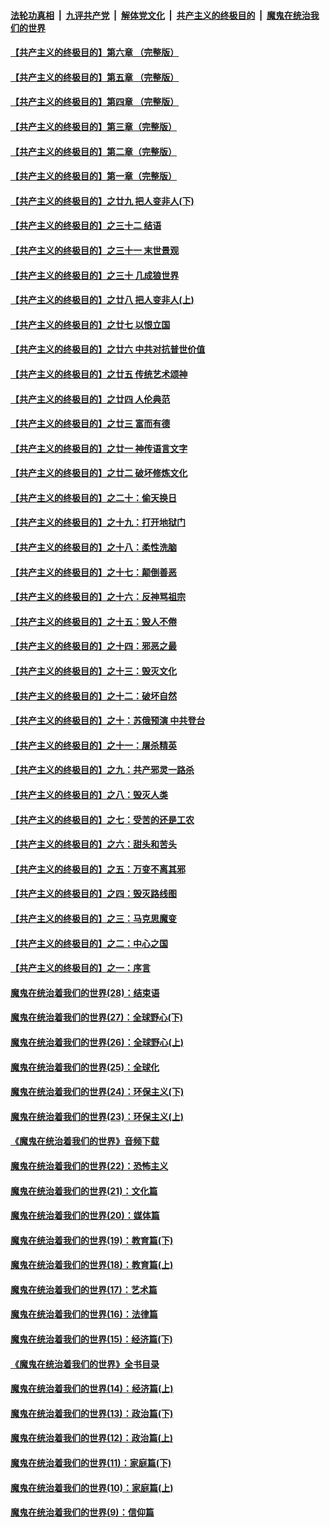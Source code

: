 

####  [法轮功真相](../../../../basic/blob/master/README.md?t=04020030) &nbsp;|&nbsp; [九评共产党](../../../../9ping.md/blob/master/README.md?t=04020030) &nbsp;|&nbsp; [解体党文化](../../../../jtdwh.md/blob/master/README.md?t=04020030)  &nbsp;|&nbsp; [共产主义的终极目的](../../../../gczydzjmd.md/blob/master/README.md?t=04020030) &nbsp;|&nbsp; [魔鬼在统治我们的世界](../../../../mgztzwmdsj.md/blob/master/README.md?t=04020030) 

#### [【共产主义的终极目的】第六章 （完整版）](../pages/nsc422/n11428913.md?t=04020030) 

#### [【共产主义的终极目的】第五章 （完整版）](../pages/nsc422/n11428912.md?t=04020030) 

#### [【共产主义的终极目的】第四章 （完整版）](../pages/nsc422/n11428907.md?t=04020030) 

#### [【共产主义的终极目的】第三章（完整版）](../pages/nsc422/n11428848.md?t=04020030) 

#### [【共产主义的终极目的】第二章（完整版）](../pages/nsc422/n11428831.md?t=04020030) 

#### [【共产主义的终极目的】第一章（完整版）](../pages/nsc422/n11417651.md?t=04020030) 

#### [【共产主义的终极目的】之廿九 把人变非人(下)](../pages/nsc422/n11344140.md?t=04020030) 

#### [【共产主义的终极目的】之三十二 结语](../pages/nsc422/n11360535.md?t=04020030) 

#### [【共产主义的终极目的】之三十一 末世景观](../pages/nsc422/n11351129.md?t=04020030) 

#### [【共产主义的终极目的】之三十 几成狼世界](../pages/nsc422/n11348280.md?t=04020030) 

#### [【共产主义的终极目的】之廿八 把人变非人(上)](../pages/nsc422/n11340492.md?t=04020030) 

#### [【共产主义的终极目的】之廿七 以恨立国](../pages/nsc422/n11336944.md?t=04020030) 

#### [【共产主义的终极目的】之廿六 中共对抗普世价值](../pages/nsc422/n11324785.md?t=04020030) 

#### [【共产主义的终极目的】之廿五 传统艺术颂神](../pages/nsc422/n11296396.md?t=04020030) 

#### [【共产主义的终极目的】之廿四 人伦典范](../pages/nsc422/n11296397.md?t=04020030) 

#### [【共产主义的终极目的】之廿三 富而有德](../pages/nsc422/n11283598.md?t=04020030) 

#### [【共产主义的终极目的】之廿一 神传语言文字](../pages/nsc422/n11263265.md?t=04020030) 

#### [【共产主义的终极目的】之廿二 破坏修炼文化](../pages/nsc422/n11245728.md?t=04020030) 

#### [【共产主义的终极目的】之二十：偷天换日](../pages/nsc422/n11238846.md?t=04020030) 

#### [【共产主义的终极目的】之十九：打开地狱门](../pages/nsc422/n11206376.md?t=04020030) 

#### [【共产主义的终极目的】之十八：柔性洗脑](../pages/nsc422/n11199994.md?t=04020030) 

#### [【共产主义的终极目的】之十七：颠倒善恶](../pages/nsc422/n11179782.md?t=04020030) 

#### [【共产主义的终极目的】之十六：反神骂祖宗](../pages/nsc422/n11166798.md?t=04020030) 

#### [【共产主义的终极目的】之十五：毁人不倦](../pages/nsc422/n11166792.md?t=04020030) 

#### [【共产主义的终极目的】之十四：邪恶之最](../pages/nsc422/n11150249.md?t=04020030) 

#### [【共产主义的终极目的】之十三：毁灭文化](../pages/nsc422/n11135227.md?t=04020030) 

#### [【共产主义的终极目的】之十二：破坏自然](../pages/nsc422/n11135214.md?t=04020030) 

#### [【共产主义的终极目的】之十：苏俄预演 中共登台](../pages/nsc422/n11118424.md?t=04020030) 

#### [【共产主义的终极目的】之十一：屠杀精英](../pages/nsc422/n11118442.md?t=04020030) 

#### [【共产主义的终极目的】之九：共产邪灵一路杀](../pages/nsc422/n11114139.md?t=04020030) 

#### [【共产主义的终极目的】之八：毁灭人类](../pages/nsc422/n11108503.md?t=04020030) 

#### [【共产主义的终极目的】之七：受苦的还是工农](../pages/nsc422/n11101809.md?t=04020030) 

#### [【共产主义的终极目的】之六：甜头和苦头](../pages/nsc422/n11096971.md?t=04020030) 

#### [【共产主义的终极目的】之五：万变不离其邪](../pages/nsc422/n11091285.md?t=04020030) 

#### [【共产主义的终极目的】之四：毁灭路线图](../pages/nsc422/n11086284.md?t=04020030) 

#### [【共产主义的终极目的】之三：马克思魔变](../pages/nsc422/n11061941.md?t=04020030) 

#### [【共产主义的终极目的】之二：中心之国](../pages/nsc422/n11047728.md?t=04020030) 

#### [【共产主义的终极目的】之一：序言](../pages/nsc422/n11086077.md?t=04020030) 

#### [魔鬼在统治着我们的世界(28)：结束语](../pages/nsc422/n10936246.md?t=04020030) 

#### [魔鬼在统治着我们的世界(27)：全球野心(下)](../pages/nsc422/n10928319.md?t=04020030) 

#### [魔鬼在统治着我们的世界(26)：全球野心(上)](../pages/nsc422/n10900318.md?t=04020030) 

#### [魔鬼在统治着我们的世界(25)：全球化](../pages/nsc422/n10788205.md?t=04020030) 

#### [魔鬼在统治着我们的世界(24)：环保主义(下)](../pages/nsc422/n10695307.md?t=04020030) 

#### [魔鬼在统治着我们的世界(23)：环保主义(上)](../pages/nsc422/n10688613.md?t=04020030) 

#### [《魔鬼在统治着我们的世界》音频下载](../pages/nsc422/n10635553.md?t=04020030) 

#### [魔鬼在统治着我们的世界(22)：恐怖主义](../pages/nsc422/n10614727.md?t=04020030) 

#### [魔鬼在统治着我们的世界(21)：文化篇](../pages/nsc422/n10597706.md?t=04020030) 

#### [魔鬼在统治着我们的世界(20)：媒体篇](../pages/nsc422/n10586579.md?t=04020030) 

#### [魔鬼在统治着我们的世界(19)：教育篇(下)](../pages/nsc422/n10564808.md?t=04020030) 

#### [魔鬼在统治着我们的世界(18)：教育篇(上)](../pages/nsc422/n10526970.md?t=04020030) 

#### [魔鬼在统治着我们的世界(17)：艺术篇](../pages/nsc422/n10499093.md?t=04020030) 

#### [魔鬼在统治着我们的世界(16)：法律篇](../pages/nsc422/n10485969.md?t=04020030) 

#### [魔鬼在统治着我们的世界(15)：经济篇(下)](../pages/nsc422/n10469975.md?t=04020030) 

#### [《魔鬼在统治着我们的世界》全书目录](../pages/nsc422/n10464261.md?t=04020030) 

#### [魔鬼在统治着我们的世界(14)：经济篇(上)](../pages/nsc422/n10457370.md?t=04020030) 

#### [魔鬼在统治着我们的世界(13)：政治篇(下)](../pages/nsc422/n10448270.md?t=04020030) 

#### [魔鬼在统治着我们的世界(12)：政治篇(上)](../pages/nsc422/n10444576.md?t=04020030) 

#### [魔鬼在统治着我们的世界(11)：家庭篇(下)](../pages/nsc422/n10440961.md?t=04020030) 

#### [魔鬼在统治着我们的世界(10)：家庭篇(上)](../pages/nsc422/n10435448.md?t=04020030) 

#### [魔鬼在统治着我们的世界(9)：信仰篇](../pages/nsc422/n10432159.md?t=04020030) 


